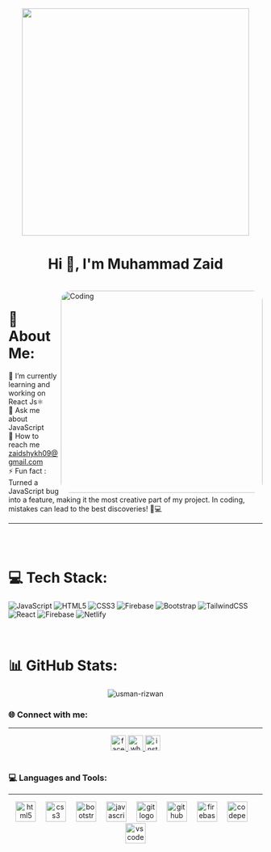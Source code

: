 <div align="center">
    <img src="https://global.discourse-cdn.com/business6/uploads/codeorgforum/original/2X/5/5850a08813648555f34c29bea7b6d1de15f01655.gif"  width="450" > 
   </div>
   
   
   <h1 align="center">Hi 👋, I'm Muhammad Zaid</h1>
   <br/>   
   <img align="right" alt="Coding" width="400" style="border-radius:20px;"
       src="https://www.web24zone.com/wp-content/uploads/2022/09/2c778e_89d09c380b7b4a09bcdbcb329c4734b3_mv2.gif">
   
   # 💫 About Me:
   🔭 I’m currently  learning and working on React Js⚛<br>💬 Ask me about JavaScript
   <br/>
   🌱 How to reach me zaidshykh09@gmail.com
   <br/>
   ⚡ Fun fact : Turned a JavaScript bug into a feature, making it the most creative part of my project. In coding, mistakes can lead to the best discoveries! 🐞💻
   
   <hr/>
   <br>
   <br>
   
   # 💻 Tech Stack:
   ![JavaScript](https://img.shields.io/badge/javascript-%23323330.svg?style=for-the-badge&logo=javascript&logoColor=%23F7DF1E) ![HTML5](https://img.shields.io/badge/html5-%23E34F26.svg?style=for-the-badge&logo=html5&logoColor=white) ![CSS3](https://img.shields.io/badge/css3-%231572B6.svg?style=for-the-badge&logo=css3&logoColor=white) ![Firebase](https://img.shields.io/badge/firebase-%23039BE5.svg?style=for-the-badge&logo=firebase) ![Bootstrap](https://img.shields.io/badge/bootstrap-%238511FA.svg?style=for-the-badge&logo=bootstrap&logoColor=white) ![TailwindCSS](https://img.shields.io/badge/tailwindcss-%2338B2AC.svg?style=for-the-badge&logo=tailwind-css&logoColor=white) ![React](https://img.shields.io/badge/react-%2320232a.svg?style=for-the-badge&logo=react&logoColor=%2361DAFB) ![Firebase](https://img.shields.io/badge/Firebase-039BE5?style=for-the-badge&logo=Firebase&logoColor=white) ![Netlify](https://img.shields.io/badge/netlify-%23000000.svg?style=for-the-badge&logo=netlify&logoColor=#00C7B7)
   <br>
   <br>
   <br>
   
   # 📊 GitHub Stats:
   
   <div align="center">  <img align="center" src="https://github-readme-stats.vercel.app/api/top-langs?username=usman-rizwan&show_icons=true&locale=en&layout=compact" alt="usman-rizwan" />  </div>
   <h3 align="left">🌐 Connect with me:</h3>
   <hr>
   
   <div align="center">
     <a href="https://www.facebook.com/zaidshykh09" target="_blank">
       <img src="https://img.shields.io/static/v1?message=Facebook&logo=facebook&label=&color=1877F2&logoColor=white&labelColor=&style=for-the-badge" height="30" alt="facebook logo"  />
     </a>
     <a href="https://wa.me/923163025545" target="_blank">
       <img src="https://img.shields.io/static/v1?message=Whatsapp&logo=whatsapp&label=&color=25D366&logoColor=white&labelColor=&style=for-the-badge" height="30" alt="whatsapp logo"  />
     </a>
       <a href="https://www.linkedin.com/in/muhammad-zaid-9a400628a?utm_source=share&utm_campaign=share_via&utm_content=profile&utm_medium=android_app"
    <img src="https://img.shields.io/static/v1?message=LinkedIn&logo=linkedin&label=&color=0077B5&logoColor=white&labelColor=&style=for-the-badge" height="30" alt="linkedin logo"  />
  </a>
     <a href="https://www.instagram.com/zaid_shykh09/" target="_blank">
       <img src="https://img.shields.io/static/v1?message=Instagram&logo=instagram&label=&color=E4405F&logoColor=white&labelColor=&style=for-the-badge" height="30" alt="instagram logo"  />
     </a>
   </div>
   
   <br/>
   
   <h3 align="left">💻  Languages and Tools:</h3>
   <hr>
   
   
   
   <div align="center">
     <img src="https://cdn.jsdelivr.net/gh/devicons/devicon/icons/html5/html5-plain.svg" height="40" alt="html5 logo"  />
     <img width="12" />
     <img src="https://cdn.jsdelivr.net/gh/devicons/devicon/icons/css3/css3-plain.svg" height="40" alt="css3 logo"  />
     <img width="12" />
     <img src="https://cdn.jsdelivr.net/gh/devicons/devicon/icons/bootstrap/bootstrap-original.svg" height="40" alt="bootstrap logo"  />
     <img width="12" />
     <img src="https://cdn.jsdelivr.net/gh/devicons/devicon/icons/javascript/javascript-plain.svg" height="40" alt="javascript logo"  />
     <img width="12" />
     <img src="https://cdn.jsdelivr.net/gh/devicons/devicon/icons/git/git-original.svg" height="40" alt="git logo"  />
     <img width="12" />
     <img src="https://cdn.jsdelivr.net/gh/devicons/devicon/icons/github/github-original.svg" height="40" alt="github logo"  />
     <img width="12" />
     <img src="https://cdn.jsdelivr.net/gh/devicons/devicon/icons/firebase/firebase-plain.svg" height="40" alt="firebase logo"  />
     <img width="12" />
     <img src="https://cdn.jsdelivr.net/gh/devicons/devicon/icons/codepen/codepen-plain.svg" height="40" alt="codepen logo"  />
     <img width="12" />
     <img src="https://cdn.jsdelivr.net/gh/devicons/devicon/icons/vscode/vscode-original.svg" height="40" alt="vscode logo"  />
   </div>
   
   <br >
   <br >
   <br >
